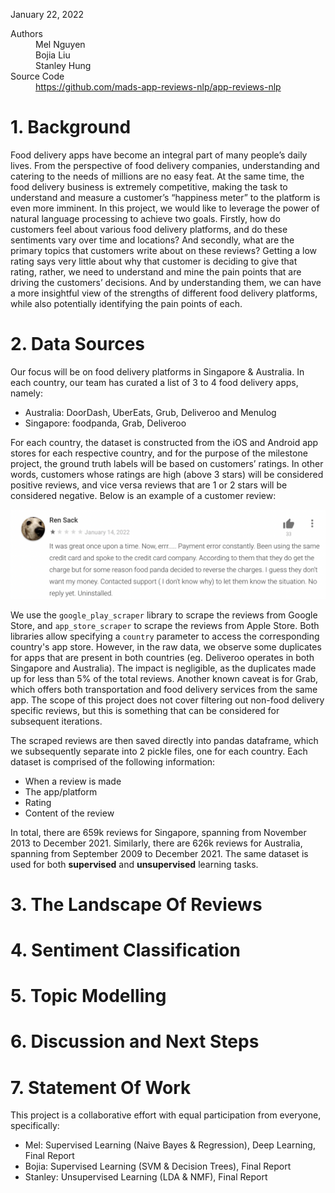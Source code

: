 January 22, 2022

<dl>
<dt>Authors</dt>
<dd>Mel Nguyen</dd>
<dd>Bojia Liu</dd>
<dd>Stanley Hung</dd>
<dt>Source Code</dt>
<dd><a href='https://github.com/mads-app-reviews-nlp/app-reviews-nlp'>https://github.com/mads-app-reviews-nlp/app-reviews-nlp</a></dd>
</dl>

# 1. Background
Food delivery apps have become an integral part of many people’s daily lives. From the perspective of food delivery companies, understanding and catering to the needs of millions are no easy feat. At the same time, the food delivery business is extremely competitive, making the task to understand and measure a customer’s “happiness meter” to the platform is even more imminent. 
In this project, we would like to leverage the power of natural language processing to achieve two goals. Firstly, how do customers feel about various food delivery platforms, and do these sentiments vary over time and locations? And secondly, what are the primary topics that customers write about on these reviews? Getting a low rating says very little about why that customer is deciding to give that rating, rather, we need to understand and mine the pain points that are driving the customers’ decisions. And by understanding them, we can have a more insightful view of the strengths of different food delivery platforms, while also potentially identifying the pain points of each. 

# 2. Data Sources
Our focus will be on food delivery platforms in Singapore & Australia. In each country, our team has curated a list of 3 to 4 food delivery apps, namely:
- Australia: DoorDash, UberEats, Grub, Deliveroo and Menulog
- Singapore: foodpanda, Grab, Deliveroo

For each country, the dataset is constructed from the iOS and Android app stores for each respective country, and for the purpose of the milestone project, the ground truth labels will be based on customers’ ratings. In other words, customers whose ratings are high (above 3 stars) will be considered positive reviews, and vice versa reviews that are 1 or 2 stars will be considered negative. 
Below is an example of a customer review:

<p align="center"><img src='images/sample_review.png' alt='images/sample_review.png'></p>

We use the `google_play_scraper` library to scrape the reviews from Google Store, and `app_store_scraper` to scrape the reviews from Apple Store. Both libraries allow specifying a `country` parameter to access the corresponding country's app store. However, in the raw data, we observe some duplicates for apps that are present in both countries (eg. Deliveroo operates in both Singapore and Australia). The impact is negligible, as the duplicates made up for less than 5% of the total reviews. Another known caveat is for Grab, which offers both transportation and food delivery services from the same app. The scope of this project does not cover filtering out non-food delivery specific reviews, but this is something that can be considered for subsequent iterations.

The scraped reviews are then saved directly into pandas dataframe, which we subsequently separate into 2 pickle files, one for each country. Each dataset is comprised of the following information:
- When a review is made
- The app/platform
- Rating
- Content of the review

In total, there are 659k reviews for Singapore, spanning from November 2013 to December 2021. Similarly, there are 626k reviews for Australia, spanning from September 2009 to December 2021. The same dataset is used for both **supervised** and **unsupervised** learning tasks. 

# 3. The Landscape Of Reviews




# 4. Sentiment Classification 

# 5. Topic Modelling

# 6. Discussion and Next Steps

# 7. Statement Of Work
This project is a collaborative effort with equal participation from everyone, specifically:
- Mel: Supervised Learning (Naive Bayes & Regression), Deep Learning, Final Report
- Bojia: Supervised Learning (SVM & Decision Trees), Final Report
- Stanley: Unsupervised Learning (LDA & NMF), Final Report


